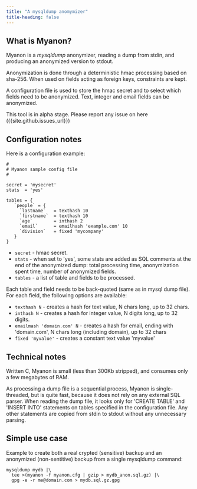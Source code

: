 ```yaml
---
title: "A mysqldump anomymizer"
title-heading: false
---
```


## What is Myanon?

Myanon is a *mysqldump* anonymizer, reading a dump from stdin, and producing an anonymized version to stdout.

Anonymization is done through a deterministic hmac processing based on sha-256. When used on fields acting as foreign keys, constraints are kept.

A configuration file is used to store the hmac secret and to select which fields need to be anonymized. Text, integer and email fields can be anonymized.

This tool is in alpha stage. Please report any issue on here ({{site.github.issues_url}})

## Configuration notes

Here is a configuration example:
```
#
# Myanon sample config file
#

secret = 'mysecret'
stats  = 'yes'

tables = {
   `people` = {
     `lastname`   = texthash 10
     `firstname`  = texthash 10
     `age`        = inthash 2
     `email`      = emailhash 'example.com' 10
     `division`   = fixed 'mycompany'
   }
}
``` 
* `secret` - hmac secret.
* `stats`  - when set to 'yes', some stats are added as SQL comments at the end of the anonymized dump: total processing time, anonymization spent time, number of anonymized fields.
* `tables` - a list of table and fields to be processed.

Each table and field needs to be back-quoted (same as in mysql dump file). For each field, the following options are available:
* `texthash N` - creates a hash for text value, N chars long, up to 32 chars.  
* `inthash N` - creates a hash for integer value, N digits long, up to 32 digits.
* `emailmash 'domain.com' N` - creates a hash for email, ending with 'domain.com', N chars long (including domain), up to 32 chars
* `fixed 'myvalue'` - creates a constant text value 'myvalue' 


## Technical notes

Written C, Myanon is small (less than 300Kb stripped), and consumes only a few megabytes of RAM. 

As processing a dump file is a sequential process, Myanon is single-threaded, but is quite fast, because it does not rely on any external SQL parser. When reading the dump file, it looks only for 'CREATE TABLE' and 'INSERT INTO' statements on tables specified in the configuration file. Any other statements are copied from stdin to stdout without any unnecessary parsing.


## Simple use case

Example to create both a real crypted (sensitive) backup and an anonymized (non-sentitive) backup from a single mysqldump command:

```
mysqldump mydb |\
  tee >(myanon -f myanon.cfg | gzip > mydb_anon.sql.gz) |\
  gpg -e -r me@domain.com > mydb.sql.gz.gpg
```
